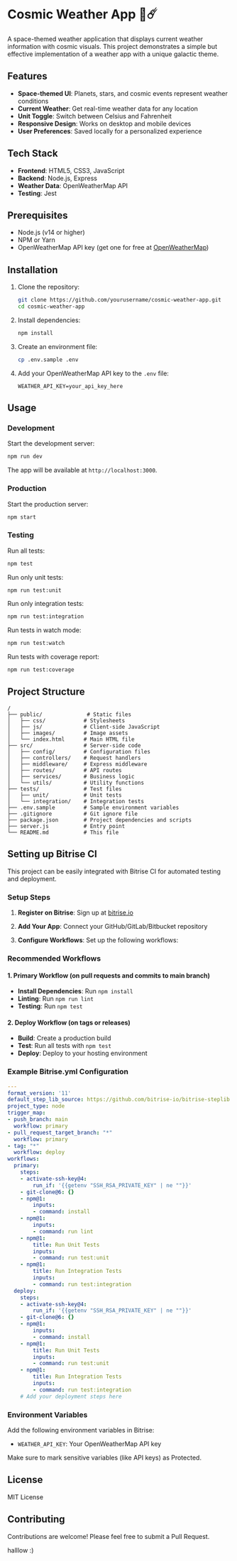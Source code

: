# Cosmic Weather App 🌌☄️

A space-themed weather application that displays current weather information with cosmic visuals. This project demonstrates a simple but effective implementation of a weather app with a unique galactic theme.

## Features

- **Space-themed UI**: Planets, stars, and cosmic events represent weather conditions
- **Current Weather**: Get real-time weather data for any location
- **Unit Toggle**: Switch between Celsius and Fahrenheit
- **Responsive Design**: Works on desktop and mobile devices
- **User Preferences**: Saved locally for a personalized experience

## Tech Stack

- **Frontend**: HTML5, CSS3, JavaScript
- **Backend**: Node.js, Express
- **Weather Data**: OpenWeatherMap API
- **Testing**: Jest

## Prerequisites

- Node.js (v14 or higher)
- NPM or Yarn
- OpenWeatherMap API key (get one for free at [OpenWeatherMap](https://openweathermap.org/api))

## Installation

1. Clone the repository:
   ```bash
   git clone https://github.com/yourusername/cosmic-weather-app.git
   cd cosmic-weather-app
   ```

2. Install dependencies:
   ```bash
   npm install
   ```

3. Create an environment file:
   ```bash
   cp .env.sample .env
   ```

4. Add your OpenWeatherMap API key to the `.env` file:
   ```
   WEATHER_API_KEY=your_api_key_here
   ```

## Usage

### Development

Start the development server:

```bash
npm run dev
```

The app will be available at `http://localhost:3000`.

### Production

Start the production server:

```bash
npm start
```

### Testing

Run all tests:

```bash
npm test
```

Run only unit tests:

```bash
npm run test:unit
```

Run only integration tests:

```bash
npm run test:integration
```

Run tests in watch mode:

```bash
npm run test:watch
```

Run tests with coverage report:

```bash
npm run test:coverage
```

## Project Structure

```
/
├── public/              # Static files
│   ├── css/            # Stylesheets
│   ├── js/             # Client-side JavaScript
│   ├── images/         # Image assets
│   └── index.html      # Main HTML file
├── src/                # Server-side code
│   ├── config/         # Configuration files
│   ├── controllers/    # Request handlers
│   ├── middleware/     # Express middleware
│   ├── routes/         # API routes
│   ├── services/       # Business logic
│   └── utils/          # Utility functions
├── tests/              # Test files
│   ├── unit/           # Unit tests
│   └── integration/    # Integration tests
├── .env.sample         # Sample environment variables
├── .gitignore          # Git ignore file
├── package.json        # Project dependencies and scripts
├── server.js           # Entry point
└── README.md           # This file
```

## Setting up Bitrise CI

This project can be easily integrated with Bitrise CI for automated testing and deployment.

### Setup Steps

1. **Register on Bitrise**: Sign up at [bitrise.io](https://bitrise.io)

2. **Add Your App**: Connect your GitHub/GitLab/Bitbucket repository

3. **Configure Workflows**: Set up the following workflows:

### Recommended Workflows

#### 1. Primary Workflow (on pull requests and commits to main branch)

- **Install Dependencies**: Run `npm install`
- **Linting**: Run `npm run lint`
- **Testing**: Run `npm test`

#### 2. Deploy Workflow (on tags or releases)

- **Build**: Create a production build
- **Test**: Run all tests with `npm test`
- **Deploy**: Deploy to your hosting environment

### Example Bitrise.yml Configuration

```yaml
---
format_version: '11'
default_step_lib_source: https://github.com/bitrise-io/bitrise-steplib.git
project_type: node
trigger_map:
- push_branch: main
  workflow: primary
- pull_request_target_branch: "*"
  workflow: primary
- tag: "*"
  workflow: deploy
workflows:
  primary:
    steps:
    - activate-ssh-key@4:
        run_if: '{{getenv "SSH_RSA_PRIVATE_KEY" | ne ""}}'
    - git-clone@6: {}
    - npm@1:
        inputs:
        - command: install
    - npm@1:
        inputs:
        - command: run lint
    - npm@1:
        title: Run Unit Tests
        inputs:
        - command: run test:unit
    - npm@1:
        title: Run Integration Tests
        inputs:
        - command: run test:integration
  deploy:
    steps:
    - activate-ssh-key@4:
        run_if: '{{getenv "SSH_RSA_PRIVATE_KEY" | ne ""}}'
    - git-clone@6: {}
    - npm@1:
        inputs:
        - command: install
    - npm@1:
        title: Run Unit Tests
        inputs:
        - command: run test:unit
    - npm@1:
        title: Run Integration Tests
        inputs:
        - command: run test:integration
    # Add your deployment steps here
```

### Environment Variables

Add the following environment variables in Bitrise:

- `WEATHER_API_KEY`: Your OpenWeatherMap API key

Make sure to mark sensitive variables (like API keys) as Protected.

## License

MIT License

## Contributing

Contributions are welcome! Please feel free to submit a Pull Request.

halllow :)
